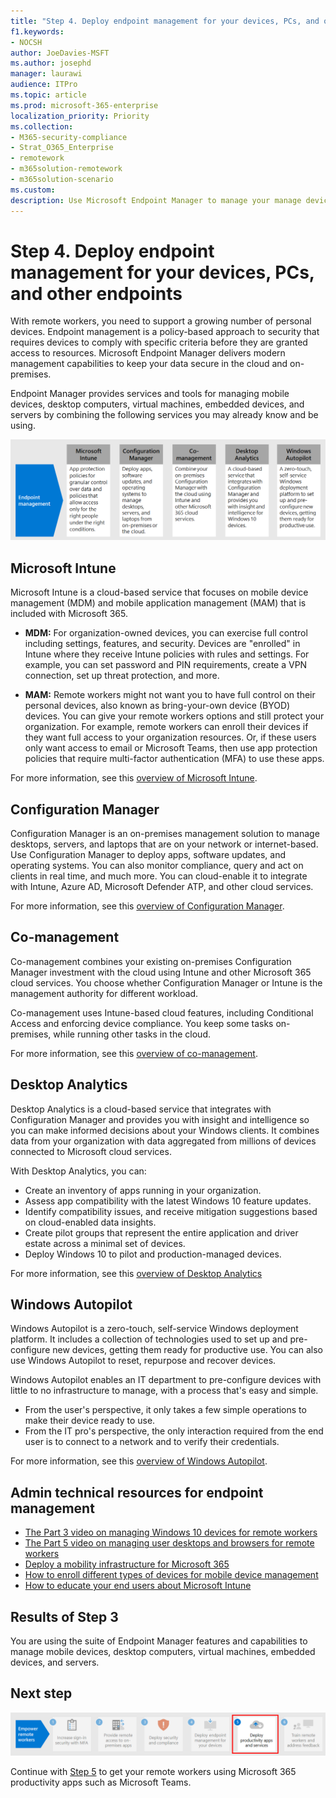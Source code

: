 ```yaml
---
title: "Step 4. Deploy endpoint management for your devices, PCs, and other endpoints"
f1.keywords:
- NOCSH
author: JoeDavies-MSFT
ms.author: josephd
manager: laurawi
audience: ITPro
ms.topic: article
ms.prod: microsoft-365-enterprise
localization_priority: Priority
ms.collection: 
- M365-security-compliance
- Strat_O365_Enterprise
- remotework
- m365solution-remotework
- m365solution-scenario
ms.custom: 
description: Use Microsoft Endpoint Manager to manage your manage devices, PCs, and other endpoints.
---
```


# Step 4. Deploy endpoint management for your devices, PCs, and other endpoints

With remote workers, you need to support a growing number of personal devices. Endpoint management is a policy-based approach to security that requires devices to comply with specific criteria before they are granted access to resources. Microsoft Endpoint Manager delivers modern management capabilities to keep your data secure in the cloud and on-premises. 

Endpoint Manager provides services and tools for managing mobile devices, desktop computers, virtual machines, embedded devices, and servers by combining the following services you may already know and be using.

![The components for endpoint management](../media/empower-people-to-work-remotely/endpoint-managment-step-grid.png)

## Microsoft Intune

Microsoft Intune is a cloud-based service that focuses on mobile device management (MDM) and mobile application management (MAM) that is included with Microsoft 365. 

- **MDM:** For organization-owned devices, you can exercise full control including settings, features, and security. Devices are "enrolled" in Intune where they receive Intune policies with rules and settings. For example, you can set password and PIN requirements, create a VPN connection, set up threat protection, and more.

- **MAM:** Remote workers might not want you to have full control on their personal devices, also known as bring-your-own device (BYOD) devices. You can give your remote workers options and still protect your organization. For example, remote workers can enroll their devices if they want full access to your organization resources. Or, if these users only want access to email or Microsoft Teams, then use app protection policies that require multi-factor authentication (MFA) to use these apps.

For more information, see this [overview of Microsoft Intune](https://docs.microsoft.com/intune/fundamentals/what-is-intune).

## Configuration Manager

Configuration Manager is an on-premises management solution to manage desktops, servers, and laptops that are on your network or internet-based. Use Configuration Manager to deploy apps, software updates, and operating systems. You can also monitor compliance, query and act on clients in real time, and much more. You can cloud-enable it to integrate with Intune, Azure AD, Microsoft Defender ATP, and other cloud services. 

For more information, see this [overview of Configuration Manager](https://docs.microsoft.com/mem/configmgr/core/understand/introduction).

## Co-management

Co-management combines your existing on-premises Configuration Manager investment with the cloud using Intune and other Microsoft 365 cloud services. You choose whether Configuration Manager or Intune is the management authority for different workload. 

Co-management uses Intune-based cloud features, including Conditional Access and enforcing device compliance. You keep some tasks on-premises, while running other tasks in the cloud.

For more information, see this [overview of co-management](https://docs.microsoft.com/mem/configmgr/comanage/overview).

## Desktop Analytics

Desktop Analytics is a cloud-based service that integrates with Configuration Manager and provides you with insight and intelligence so you can make informed decisions about your Windows clients. It combines data from your organization with data aggregated from millions of devices connected to Microsoft cloud services. 

With Desktop Analytics, you can:

- Create an inventory of apps running in your organization.
- Assess app compatibility with the latest Windows 10 feature updates.
- Identify compatibility issues, and receive mitigation suggestions based on cloud-enabled data insights.
- Create pilot groups that represent the entire application and driver estate across a minimal set of devices.
- Deploy Windows 10 to pilot and production-managed devices.

For more information, see this [overview of Desktop Analytics](https://docs.microsoft.com/mem/configmgr/desktop-analytics/overview)

## Windows Autopilot

Windows Autopilot is a zero-touch, self-service Windows deployment platform. It includes a collection of technologies used to set up and pre-configure new devices, getting them ready for productive use. You can also use Windows Autopilot to reset, repurpose and recover devices. 

Windows Autopilot enables an IT department to pre-configure devices with little to no infrastructure to manage, with a process that's easy and simple. 

- From the user's perspective, it only takes a few simple operations to make their device ready to use. 
- From the IT pro's perspective, the only interaction required from the end user is to connect to a network and to verify their credentials.

For more information, see this [overview of Windows Autopilot](https://docs.microsoft.com/windows/deployment/windows-autopilot/windows-autopilot).

## Admin technical resources for endpoint management

- [The Part 3 video on managing Windows 10 devices for remote workers](https://resources.techcommunity.microsoft.com/enabling-remote-work/#security)
- [The Part 5 video on managing user desktops and browsers for remote workers](https://resources.techcommunity.microsoft.com/enabling-remote-work/#security)
- [Deploy a mobility infrastructure for Microsoft 365](https://docs.microsoft.com/microsoft-365/enterprise/mobility-infrastructure)
- [How to enroll different types of devices for mobile device management](https://docs.microsoft.com/mem/intune/enrollment/device-enrollment)
- [How to educate your end users about Microsoft Intune](https://docs.microsoft.com/mem/intune/fundamentals/end-user-educate)
 
## Results of Step 3

You are using the suite of Endpoint Manager features and capabilities to manage mobile devices, desktop computers, virtual machines, embedded devices, and servers.

## Next step

[![Step 5: Deploy remote worker productivity apps and services](../media/empower-people-to-work-remotely/remote-workers-step-grid-5.png)](empower-people-to-work-remotely-teams-productivity-apps.md)

Continue with [Step 5](empower-people-to-work-remotely-teams-productivity-apps.md) to get your remote workers using Microsoft 365 productivity apps such as Microsoft Teams.
